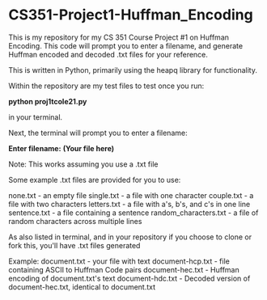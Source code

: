 # CS351-Project1-Huffman_Encoding

This is my repository for my CS 351 Course Project #1 on Huffman Encoding. This code will prompt you to enter a filename, and generate Huffman encoded and decoded .txt files for your reference.

This is written in Python, primarily using the heapq library for functionality.

Within the repository are my test files to test once you run:

**python proj1tcole21.py**

in your terminal.

Next, the terminal will prompt you to enter a filename:

**Enter filename:**
**(Your file here)**

Note: This works assuming you use a .txt file

Some example .txt files are provided for you to use:

none.txt - an empty file
single.txt - a file with one character
couple.txt - a file with two characters
letters.txt - a file with a's, b's, and c's in one line
sentence.txt - a file containing a sentence
random_characters.txt - a file of random characters across multiple lines

As also listed in terminal, and in your repository if you choose to clone or fork this, you'll have .txt files generated

Example:
document.txt - your file with text
document-hcp.txt - file containing ASCII to Huffman Code pairs
document-hec.txt - Huffman encoding of document.txt's text
document-hdc.txt - Decoded version of document-hec.txt, identical to document.txt